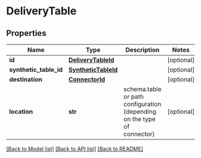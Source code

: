 # DeliveryTable

## Properties
Name | Type | Description | Notes
------------ | ------------- | ------------- | -------------
**id** | [**DeliveryTableId**](DeliveryTableId.md) |  | [optional] 
**synthetic_table_id** | [**SyntheticTableId**](SyntheticTableId.md) |  | [optional] 
**destination** | [**ConnectorId**](ConnectorId.md) |  | [optional] 
**location** | **str** | schema.table or path configuration (depending on the type of connector) | [optional] 

[[Back to Model list]](../README.md#documentation-for-models) [[Back to API list]](../README.md#documentation-for-api-endpoints) [[Back to README]](../README.md)

